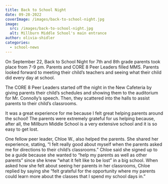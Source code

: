 ```yaml
---
title: Back to School Night
date: 09-28-2022
coverImage: /images/back-to-school-night.jpg
image:
  src: /images/back-to-school-night.jpg
  alt: Millburn Middle School's main entrance
author: olivia-shidler
categories:
  - school-news
---
```

On September 22, Back to School Night for 7th and 8th grade parents took place from 7-9 pm. Parents and CORE 8 Peer Leaders filled MMS. Parents looked forward to meeting their child’s teachers and seeing what their child did every day at school.

The CORE 8 Peer Leaders started off the night in the New Cafeteria by giving parents their child’s schedules and showing them to the auditorium for Mr. Connolly’s speech. Then, they scattered into the halls to assist parents to their child’s classrooms.

It was a great experience for me because I felt great helping parents around the school! The parents were extremely grateful for us helping because, after all, the Millburn Middle School is a very extensive school and it is so easy to get lost.

One fellow peer leader, Chloe W., also helped the parents. She shared her experience, stating, “I felt really good about myself when the parents asked me for directions to their child’s classrooms.” Chloe said she signed up to be a guide because she wanted to “help my parents as well as other parents” since she knew “what it felt like to be lost” in a big school. When asked how she felt about seeing her parents in her classrooms, Chloe replied by saying she “felt grateful for the opportunity where my parents could learn more about the classes that I spend my school days in.”